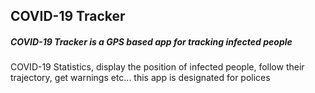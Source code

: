 ## COVID-19 Tracker
##### COVID-19 Tracker is a GPS based app for tracking infected people

COVID-19 Statistics, display the position of infected people, follow their trajectory, get warnings etc...
this app is designated for polices
